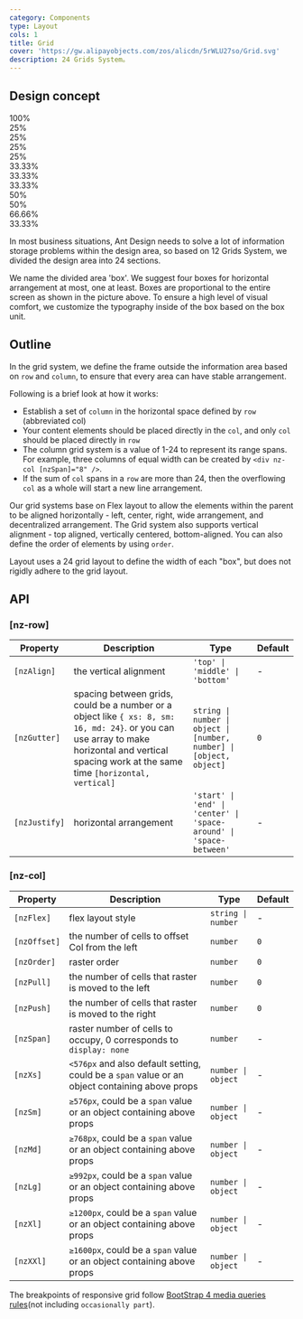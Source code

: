 ```yaml
---
category: Components
type: Layout
cols: 1
title: Grid
cover: 'https://gw.alipayobjects.com/zos/alicdn/5rWLU27so/Grid.svg'
description: 24 Grids System。
---
```


## Design concept

<div class="grid-demo">
<div class="ant-row demo-row">
  <div class="ant-col-24 demo-col demo-col-1">
    100%
  </div>
</div>
<div class="ant-row demo-row">
  <div class="ant-col-6 demo-col demo-col-2">
    25%
  </div>
  <div class="ant-col-6 demo-col demo-col-3">
    25%
  </div>
  <div class="ant-col-6 demo-col demo-col-2">
    25%
  </div>
  <div class="ant-col-6 demo-col demo-col-3">
    25%
  </div>
</div>
<div class="ant-row demo-row">
  <div class="ant-col-8 demo-col demo-col-4">
    33.33%
  </div>
  <div class="ant-col-8 demo-col demo-col-5">
    33.33%
  </div>
  <div class="ant-col-8 demo-col demo-col-4">
    33.33%
  </div>
</div>
<div class="ant-row demo-row">
  <div class="ant-col-12 demo-col demo-col-1">
    50%
  </div>
  <div class="ant-col-12 demo-col demo-col-3">
    50%
  </div>
</div>
<div class="ant-row demo-row">
  <div class="ant-col-16 demo-col demo-col-4">
    66.66%
  </div>
  <div class="ant-col-8 demo-col demo-col-5">
    33.33%
  </div>
</div>
</div>

In most business situations, Ant Design needs to solve a lot of information storage problems within the design area, so based on 12 Grids System, we divided the design area into 24 sections.

We name the divided area 'box'. We suggest four boxes for horizontal arrangement at most, one at least. Boxes are proportional to the entire screen as shown in the picture above. To ensure a high level of visual comfort, we customize the typography inside of the box based on the box unit.

## Outline

In the grid system, we define the frame outside the information area based on `row` and `column`, to ensure that every area can have stable arrangement.

Following is a brief look at how it works:

- Establish a set of `column` in the horizontal space defined by `row` (abbreviated col)
- Your content elements should be placed directly in the `col`, and only `col` should be placed directly in `row`
- The column grid system is a value of 1-24 to represent its range spans. For example, three columns of equal width can be created by `<div nz-col [nzSpan]="8" />`.
- If the sum of `col` spans in a `row` are more than 24, then the overflowing `col` as a whole will start a new line arrangement.

Our grid systems base on Flex layout to allow the elements within the parent to be aligned horizontally - left, center, right, wide arrangement, and decentralized arrangement. The Grid system also supports vertical alignment - top aligned, vertically centered, bottom-aligned. You can also define the order of elements by using `order`.

Layout uses a 24 grid layout to define the width of each "box", but does not rigidly adhere to the grid layout.

## API

### [nz-row]

| Property      | Description                                                                                                                                                                                       | Type                                                                 | Default |
| ------------- | ------------------------------------------------------------------------------------------------------------------------------------------------------------------------------------------------- | -------------------------------------------------------------------- | ------- |
| `[nzAlign]`   | the vertical alignment                                                                                                                                                                            | `'top' \| 'middle' \| 'bottom'`                                      | -       |
| `[nzGutter]`  | spacing between grids, could be a number or a object like `{ xs: 8, sm: 16, md: 24}`. or you can use array to make horizontal and vertical spacing work at the same time `[horizontal, vertical]` | `string \| number \| object \| [number, number] \| [object, object]` | `0`     |
| `[nzJustify]` | horizontal arrangement                                                                                                                                                                            | `'start' \| 'end' \| 'center' \| 'space-around' \| 'space-between'`  | -       |

### [nz-col]

| Property     | Description                                                                                    | Type               | Default |
|--------------|------------------------------------------------------------------------------------------------|--------------------|---------|
| `[nzFlex]`   | flex layout style                                                                              | `string \| number` | -       |
| `[nzOffset]` | the number of cells to offset Col from the left                                                | `number`           | `0`     |
| `[nzOrder]`  | raster order                                                                                   | `number`           | `0`     |
| `[nzPull]`   | the number of cells that raster is moved to the left                                           | `number`           | `0`     |
| `[nzPush]`   | the number of cells that raster is moved to the right                                          | `number`           | `0`     |
| `[nzSpan]`   | raster number of cells to occupy, 0 corresponds to `display: none`                             | `number`           | -       |
| `[nzXs]`     | `<576px` and also default setting, could be a `span` value or an object containing above props | `number \| object` | -       |
| `[nzSm]`     | `≥576px`, could be a `span` value or an object containing above props                          | `number \| object` | -       |
| `[nzMd]`     | `≥768px`, could be a `span` value or an object containing above props                          | `number \| object` | -       |
| `[nzLg]`     | `≥992px`, could be a `span` value or an object containing above props                          | `number \| object` | -       |
| `[nzXl]`     | `≥1200px`, could be a `span` value or an object containing above props                         | `number \| object` | -       |
| `[nzXXl]`    | `≥1600px`, could be a `span` value or an object containing above props                         | `number \| object` | -       |

The breakpoints of responsive grid follow [BootStrap 4 media queries rules](https://getbootstrap.com/docs/4.0/layout/overview/#responsive-breakpoints)(not including `occasionally part`).
